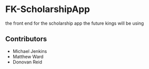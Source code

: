 # FK-ScholarshipApp
the front end for the scholarship app the future kings will be using

## Contributors
- Michael Jenkins
- Matthew Ward
- Donovan Reid
